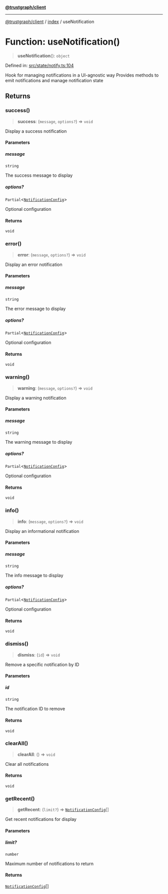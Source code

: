 [**@trustgraph/client**](../../README.md)

***

[@trustgraph/client](../../README.md) / [index](../README.md) / useNotification

# Function: useNotification()

> **useNotification**(): `object`

Defined in: [src/state/notify.ts:104](https://github.com/trustgraph-ai/trustgraph-ts-client/blob/92e187771a25b959c85a4f966bb97eb5d407310b/src/state/notify.ts#L104)

Hook for managing notifications in a UI-agnostic way
Provides methods to emit notifications and manage notification state

## Returns

### success()

> **success**: (`message`, `options?`) => `void`

Display a success notification

#### Parameters

##### message

`string`

The success message to display

##### options?

`Partial`\<[`NotificationConfig`](../../types/interfaces/NotificationConfig.md)\>

Optional configuration

#### Returns

`void`

### error()

> **error**: (`message`, `options?`) => `void`

Display an error notification

#### Parameters

##### message

`string`

The error message to display

##### options?

`Partial`\<[`NotificationConfig`](../../types/interfaces/NotificationConfig.md)\>

Optional configuration

#### Returns

`void`

### warning()

> **warning**: (`message`, `options?`) => `void`

Display a warning notification

#### Parameters

##### message

`string`

The warning message to display

##### options?

`Partial`\<[`NotificationConfig`](../../types/interfaces/NotificationConfig.md)\>

Optional configuration

#### Returns

`void`

### info()

> **info**: (`message`, `options?`) => `void`

Display an informational notification

#### Parameters

##### message

`string`

The info message to display

##### options?

`Partial`\<[`NotificationConfig`](../../types/interfaces/NotificationConfig.md)\>

Optional configuration

#### Returns

`void`

### dismiss()

> **dismiss**: (`id`) => `void`

Remove a specific notification by ID

#### Parameters

##### id

`string`

The notification ID to remove

#### Returns

`void`

### clearAll()

> **clearAll**: () => `void`

Clear all notifications

#### Returns

`void`

### getRecent()

> **getRecent**: (`limit?`) => [`NotificationConfig`](../../types/interfaces/NotificationConfig.md)[]

Get recent notifications for display

#### Parameters

##### limit?

`number`

Maximum number of notifications to return

#### Returns

[`NotificationConfig`](../../types/interfaces/NotificationConfig.md)[]
